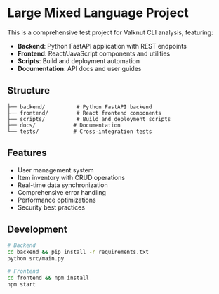 # Large Mixed Language Project

This is a comprehensive test project for Valknut CLI analysis, featuring:

- **Backend**: Python FastAPI application with REST endpoints
- **Frontend**: React/JavaScript components and utilities  
- **Scripts**: Build and deployment automation
- **Documentation**: API docs and user guides

## Structure

```
├── backend/          # Python FastAPI backend
├── frontend/         # React frontend components
├── scripts/          # Build and deployment scripts
├── docs/            # Documentation
└── tests/           # Cross-integration tests
```

## Features

- User management system
- Item inventory with CRUD operations
- Real-time data synchronization
- Comprehensive error handling
- Performance optimizations
- Security best practices

## Development

```bash
# Backend
cd backend && pip install -r requirements.txt
python src/main.py

# Frontend  
cd frontend && npm install
npm start
```
